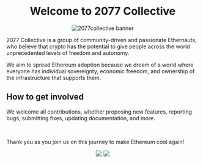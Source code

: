<div align="center">
   <h1>Welcome to 2077 Collective</h1>
   <img src="https://github.com/user-attachments/assets/278f644d-b9ba-4ba4-99fb-11b2d440bc73" alt="2077collective banner" />   
</div>

<p align="left">2077 Collective is a group of community-driven and passionate Ethernauts, who believe that crypto has the potential to give people across the world unprecedented levels of freedom and autonomy.

We aim to spread Ethereum adoption because we dream of a world where everyone has individual sovereignty, economic freedom, and ownership of the infrastructure that supports them.

</p>

## How to get involved

We welcome all contributions, whether proposing new features, reporting bugs, submitting fixes, updating documentation, and more.

<!-- You can find helpful notes and a contributing guide to help you get started <a href="https://github.com/2077-Collective/Contributing">here</a> -->

<br> 

Thank you as you join us on this journey to make Ethereum cool again!

<p align="center">
<a href="http://discord.gg/2077collective"><img src="https://img.shields.io/badge/Discord-5865F2?style=for-the-badge&logo=discord&logoColor=white"></a>
<a href="https://x.com/2077collective"><img src="https://img.shields.io/badge/X-000000?style=for-the-badge&logo=x&logoColor=white"></a>
</p>  

